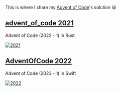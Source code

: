 This is where I share my [Advent of Code](https://adventofcode.com)'s solution 😃

## [advent_of_code 2021](advent_of_code_2021)

Advent of Code (2022 - 1) in Rust

[![2021](https://user-images.githubusercontent.com/42694704/212696558-bbd33be3-f527-496f-ab9c-b41ef2c0984f.png)](advent_of_code_2021)

## [AdventOfCode 2022](AdventOfCode2022)

Advent of Code (2023 - 1) in Swift

[![2022](https://user-images.githubusercontent.com/42694704/212696551-07a1ca6e-fccd-4069-8e28-553a1f605601.png)](AdventOfCode2022)
